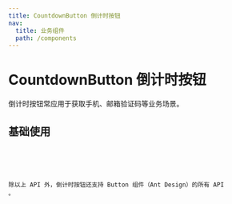 ```yaml
---
title: CountdownButton 倒计时按钮
nav:
  title: 业务组件
  path: /components
---
```


# CountdownButton 倒计时按钮

倒计时按钮常应用于获取手机、邮箱验证码等业务场景。

## 基础使用

<code src="./demos/index.tsx" />

<API></API>

除以上 API 外，倒计时按钮还支持 Button 组件（Ant Design）的所有 API 。
